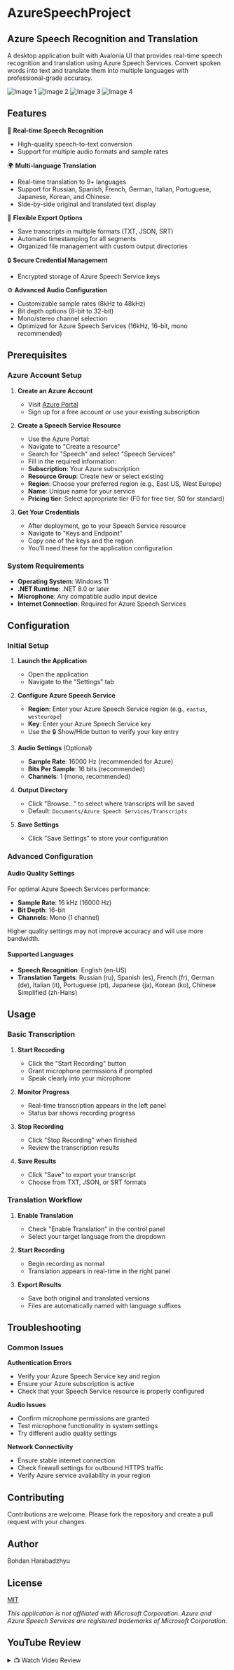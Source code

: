 # AzureSpeechProject

## Azure Speech Recognition and Translation

A desktop application built with Avalonia UI that provides real-time speech recognition and translation using Azure Speech Services. Convert spoken words into text and translate them into multiple languages with professional-grade accuracy.

![Image 1](Screenshots/Screen1.png)
![Image 2](Screenshots/Screen2.png)
![Image 3](Screenshots/Screen3.png)
![Image 4](Screenshots/Screen4.png)

## Features

🎤 **Real-time Speech Recognition**
- High-quality speech-to-text conversion
- Support for multiple audio formats and sample rates

🌍 **Multi-language Translation**
- Real-time translation to 9+ languages
- Support for Russian, Spanish, French, German, Italian, Portuguese, Japanese, Korean, and Chinese.
- Side-by-side original and translated text display

💾 **Flexible Export Options**
- Save transcripts in multiple formats (TXT, JSON, SRT)
- Automatic timestamping for all segments
- Organized file management with custom output directories

🔒 **Secure Credential Management**
- Encrypted storage of Azure Speech Service keys

⚙️ **Advanced Audio Configuration**
- Customizable sample rates (8kHz to 48kHz)
- Bit depth options (8-bit to 32-bit)
- Mono/stereo channel selection
- Optimized for Azure Speech Services (16kHz, 16-bit, mono recommended)

## Prerequisites

### Azure Account Setup

1. **Create an Azure Account**
    - Visit [Azure Portal](https://portal.azure.com)
    - Sign up for a free account or use your existing subscription

2. **Create a Speech Service Resource**
    - Use the Azure Portal:
    - Navigate to "Create a resource"
    - Search for "Speech" and select "Speech Services"
    - Fill in the required information:
     - **Subscription**: Your Azure subscription
     - **Resource Group**: Create new or select existing
     - **Region**: Choose your preferred region (e.g., East US, West Europe)
     - **Name**: Unique name for your service
     - **Pricing tier**: Select appropriate tier (F0 for free tier, S0 for standard)

3. **Get Your Credentials**
    - After deployment, go to your Speech Service resource
    - Navigate to "Keys and Endpoint"
    - Copy one of the keys and the region
    - You'll need these for the application configuration

### System Requirements

- **Operating System**: Windows 11
- **.NET Runtime**: .NET 8.0 or later
- **Microphone**: Any compatible audio input device
- **Internet Connection**: Required for Azure Speech Services

## Configuration

### Initial Setup

1. **Launch the Application**
    - Open the application
    - Navigate to the "Settings" tab

2. **Configure Azure Speech Service**
    - **Region**: Enter your Azure Speech Service region (e.g., `eastus`, `westeurope`)
    - **Key**: Enter your Azure Speech Service key
    - Use the 🔒 Show/Hide button to verify your key entry

3. **Audio Settings** (Optional)
    - **Sample Rate**: 16000 Hz (recommended for Azure)
    - **Bits Per Sample**: 16 bits (recommended)
    - **Channels**: 1 (mono, recommended)

4. **Output Directory**
    - Click "Browse..." to select where transcripts will be saved
    - Default: `Documents/Azure Speech Services/Transcripts`

5. **Save Settings**
    - Click "Save Settings" to store your configuration

### Advanced Configuration

#### Audio Quality Settings
For optimal Azure Speech Services performance:
- **Sample Rate**: 16 kHz (16000 Hz)
- **Bit Depth**: 16-bit
- **Channels**: Mono (1 channel)

Higher quality settings may not improve accuracy and will use more bandwidth.

#### Supported Languages
- **Speech Recognition**: English (en-US)
- **Translation Targets**: Russian (ru), Spanish (es), French (fr), German (de), Italian (it), Portuguese (pt), Japanese (ja), Korean (ko), Chinese Simplified (zh-Hans)

## Usage

### Basic Transcription

1. **Start Recording**
    - Click the "Start Recording" button
    - Grant microphone permissions if prompted
    - Speak clearly into your microphone

2. **Monitor Progress**
    - Real-time transcription appears in the left panel
    - Status bar shows recording progress

3. **Stop Recording**
    - Click "Stop Recording" when finished
    - Review the transcription results

4. **Save Results**
    - Click "Save" to export your transcript
    - Choose from TXT, JSON, or SRT formats

### Translation Workflow

1. **Enable Translation**
    - Check "Enable Translation" in the control panel
    - Select your target language from the dropdown

2. **Start Recording**
    - Begin recording as normal
    - Translation appears in real-time in the right panel

3. **Export Results**
    - Save both original and translated versions
    - Files are automatically named with language suffixes
 
## Troubleshooting

### Common Issues

**Authentication Errors**
- Verify your Azure Speech Service key and region
- Ensure your Azure subscription is active
- Check that your Speech Service resource is properly configured

**Audio Issues**
- Confirm microphone permissions are granted
- Test microphone functionality in system settings
- Try different audio quality settings

**Network Connectivity**
- Ensure stable internet connection
- Check firewall settings for outbound HTTPS traffic
- Verify Azure service availability in your region

## Contributing

Contributions are welcome. Please fork the repository and create a pull request with your changes.

## Author

Bohdan Harabadzhyu

## License

[MIT](https://choosealicense.com/licenses/mit/)

*This application is not affiliated with Microsoft Corporation. Azure and Azure Speech Services are registered trademarks of Microsoft Corporation.*

## YouTube Review
<details>
<summary>📺 Watch Video Review</summary>

[![YouTube](https://img.youtube.com/vi/m6Bu3btp9uw/maxresdefault.jpg)](https://youtu.be/m6Bu3btp9uw)
</details>